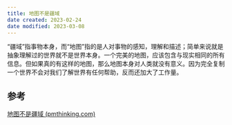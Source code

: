 ```yaml
---
title: 地图不是疆域
date created: 2023-02-24
date modified: 2023-03-08
---
```


“疆域”指事物本身，而“地图”指的是人对事物的感知，理解和描述；简单来说就是抽象理解过的世界就不是世界本身。一个完美的地图，应该包含与现实相同的所有信息。但如果真的有这样的地图，那么地图本身对人类就没有意义。因为完全复制一个世界不会对我们了解世界有任何帮助，反而还加大了工作量。

## 参考

[地图不是疆域 (pmthinking.com)](https://pmthinking.com/b9e9baa725524607a0bca3aaa1947bda)
